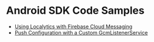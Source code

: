 # Android SDK Code Samples

* [Using Localytics with Firebase Cloud Messaging](localytics-with-fcm)
* [Push Configuration with a Custom GcmListenerService](custom-gcmlistenerservice)
